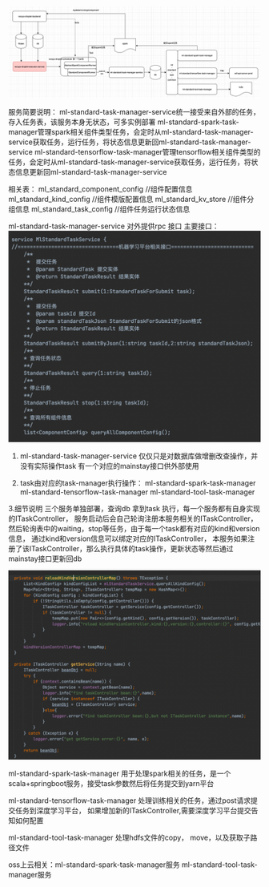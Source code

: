 ![img.png](img.png)

服务简要说明：
ml-standard-task-manager-service统一接受来自外部的任务，存入任务表，该服务本身无状态，可多实例部署
ml-standard-spark-task-manager管理spark相关组件类型任务，会定时从ml-standard-task-manager-service获取任务，运行任务，将状态信息更新回ml-standard-task-manager-service
ml-standard-tensorflow-task-manager管理tensorflow相关组件类型的任务，会定时从ml-standard-task-manager-service获取任务，运行任务，将状态信息更新回ml-standard-task-manager-service

相关表：
ml_standard_component_config //组件配置信息
ml_standard_kind_config  //组件模版配置信息
ml_standard_kv_store  //组件分组信息
ml_standard_task_config  //组件任务运行状态信息



ml-standard-task-manager-service 对外提供rpc 接口 主要接口： 
![img_1.png](img_1.png)

1. ml-standard-task-manager-service 仅仅只是对数据库做增删改查操作，并没有实际操作task
   有一个对应的mainstay接口供外部使用

2. task由对应的task-manager执行操作：
   ml-standard-spark-task-manager
   ml-standard-tensorflow-task-manager
   ml-standard-tool-task-manager

3.细节说明
三个服务单独部署，查询db 拿到task 执行，每一个服务都有自身实现的ITaskController， 服务启动后会自己轮询注册本服务相关的ITaskController， 然后轮询表中的waiting，stop等任务，由于每一个task都有对应的kind和version信息， 通过kind和version信息可以绑定对应的ITaskController， 本服务如果注册了该ITaskController，那么执行具体的task操作，更新状态等然后通过mainstay接口更新回db

![img_2.png](img_2.png)

ml-standard-spark-task-manager 用于处理spark相关的任务，是一个scala+springboot服务，接受task参数然后将任务提交到yarn平台

ml-standard-tensorflow-task-manager 处理训练相关的任务，通过post请求提交任务到深度学习平台， 如果增加新的ITaskController,需要深度学习平台提交告知如何配置

ml-standard-tool-task-manager 处理hdfs文件的copy， move，以及获取子路径文件

oss上云相关：ml-standard-spark-task-manager服务
ml-standard-tool-task-manager服务

